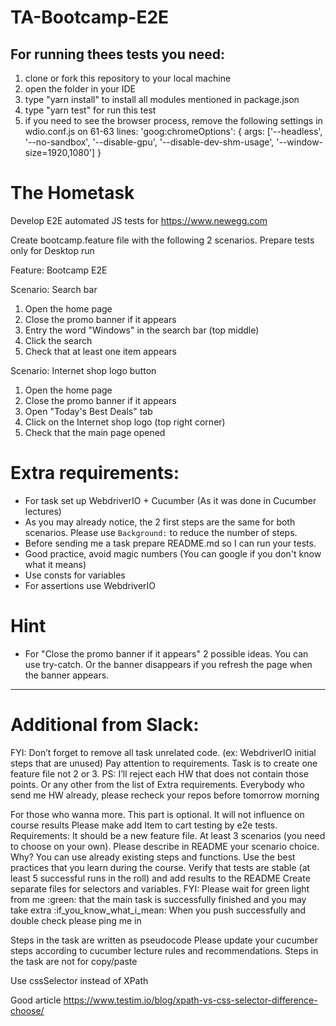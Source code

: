 # TA-Bootcamp-E2E

## For running thees tests you need: 
1. clone or fork this repository to your local machine
2. open the folder in your IDE
3. type "yarn install" to install all modules mentioned in package.json
4. type "yarn test" for run this test
5. if you need to see the browser process, remove the following settings in wdio.conf.js on 61-63 lines:
'goog:chromeOptions': {
            args: ['--headless', '--no-sandbox', '--disable-gpu', '--disable-dev-shm-usage', '--window-size=1920,1080']
          }

# The Hometask

Develop E2E automated JS tests for https://www.newegg.com

Create bootcamp.feature file with the following 2 scenarios. Prepare tests only for Desktop run

Feature: Bootcamp E2E

Scenario: Search bar
1. Open the home page
2. Close the promo banner if it appears
3. Entry the word "Windows" in the search bar (top middle)
4. Click the search
5. Check that at least one item appears

Scenario: Internet shop logo button
1. Open the home page
2. Close the promo banner if it appears
3. Open "Today's Best Deals" tab
4. Click on the Internet shop logo (top right corner)
5. Check that the main page opened

# Extra requirements: 
* For task set up WebdriverIO + Cucumber (As it was done in Cucumber lectures)
* As you may already notice, the 2 first steps are the same for both scenarios. Please use `Background:` to reduce the number of steps.
* Before sending me a task prepare README.md so I can run your tests. 
* Good practice, avoid magic numbers (You can google if you don't know what it means)
* Use consts for variables
* For assertions use WebdriverIO

# Hint
* For "Close the promo banner if it appears" 2 possible ideas. You can use try-catch. Or the banner disappears if you refresh the page when the banner appears.
-------------------------------------------------------------------------------------------------

# Additional from Slack:
FYI:
Don’t forget to remove all task unrelated code. (ex: WebdriverIO initial steps that are unused)
Pay attention to requirements. Task is to create one feature file not 2 or 3.
PS:  I’ll reject each HW that does not contain those points. Or any other from the list of Extra requirements.  Everybody who send me HW already, please recheck your repos before tomorrow morning

For those who wanna more. This part is optional. It will not influence on course results
Please make add Item to cart testing by e2e tests.
Requirements:
It should be a new feature file.
At least 3 scenarios (you need to choose on your own).
Please describe in README your scenario choice. Why?
You can use already existing steps and functions.
Use the best practices that you learn during the course.
Verify that tests are stable (at least 5 successful runs in the roll) and add results to the README
Create separate files for selectors and variables.
FYI: Please wait for green light from me :green: that the main task is successfully finished and you may take extra :if_you_know_what_i_mean:  When you push successfully and double check please ping me in

Steps in the task are written as pseudocode
Please update your cucumber steps according to cucumber lecture rules and recommendations. Steps in the task are not for copy/paste

Use cssSelector instead of XPath

Good article
https://www.testim.io/blog/xpath-vs-css-selector-difference-choose/
